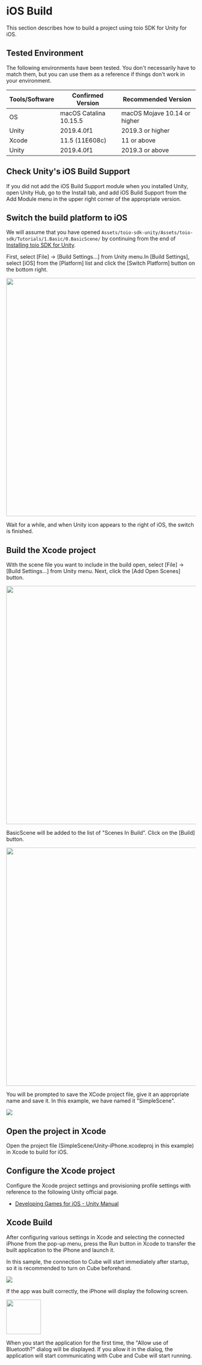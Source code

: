 # iOS Build

This section describes how to build a project using toio SDK for Unity for iOS.

## Tested Environment

The following environments have been tested. You don't necessarily have to match them, but you can use them as a reference if things don't work in your environment.

| Tools/Software | Confirmed Version | Recommended Version
| -------------------- | ---------------------- | ----------------------- |
| OS | macOS Catalina 10.15.5 | macOS Mojave 10.14 or higher |
| Unity | 2019.4.0f1 | 2019.3 or higher | | Xcode | 11.5
| Xcode | 11.5 (11E608c) | 11 or above
| Unity | 2019.4.0f1 | 2019.3 or above | Xcode | 11.5 (11E608c) | 11 or above | iOS | 12.3.1, 13.2.2 | 11 or above

## Check Unity's iOS Build Support

If you did not add the iOS Build Support module when you installed Unity, open Unity Hub, go to the Install tab, and add iOS Build Support from the Add Module menu in the upper right corner of the appropriate version.

## Switch the build platform to iOS

We will assume that you have opened `Assets/toio-sdk-unity/Assets/toio-sdk/Tutorials/1.Basic/0.BasicScene/` by continuing from the end of [Installing toio SDK for Unity](download_sdk.md).

First, select [File] -> [Build Settings...] from Unity menu.In [Build Settings], select [iOS] from the [Platform] list and click the [Switch Platform] button on the bottom right.

<img width=632 src="res/build_ios/1.png">

Wait for a while, and when Unity icon appears to the right of iOS, the switch is finished.

## Build the Xcode project

With the scene file you want to include in the build open, select [File] -> [Build Settings...] from Unity menu. Next, click the [Add Open Scenes] button.

<img width=632 src="res/build_ios/3.png">

BasicScene will be added to the list of "Scenes In Build". Click on the [Build] button.

<img width=632 src="res/build_ios/4.png">

You will be prompted to save the XCode project file, give it an appropriate name and save it. In this example, we have named it "SimpleScene".

<img src="res/build_ios/5.png">

## Open the project in Xcode

Open the project file (SimpleScene/Unity-iPhone.xcodeproj in this example) in Xcode to build for iOS.

## Configure the Xcode project

Configure the Xcode project settings and provisioning profile settings with reference to the following Unity official page.

- [Developing Games for iOS - Unity Manual](https://docs.unity3d.com/ja/2019.4/Manual/iphone-GettingStarted.html)

## Xcode Build

After configuring various settings in Xcode and selecting the connected iPhone from the pop-up menu, press the Run button in Xcode to transfer the built application to the iPhone and launch it.

In this sample, the connection to Cube will start immediately after startup, so it is recommended to turn on Cube beforehand.

<img src="res/build_ios/6.png">

If the app was built correctly, the iPhone will display the following screen.

<img width=92 src="res/build_ios/7.png">

When you start the application for the first time, the "Allow use of Bluetooth?" dialog will be displayed. If you allow it in the dialog, the application will start communicating with Cube and Cube will start running.
